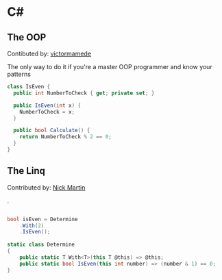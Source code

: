 # C#

## The OOP
Contibuted by: [victormamede](https://github.com/victormamede)

The only way to do it if you're a master OOP programmer and know your patterns

```c#
class IsEven {
  public int NumberToCheck { get; private set; }

  public IsEven(int x) {
    NumberToCheck = x;
  }

  public bool Calculate() {
    return NumberToCheck % 2 == 0;
  }
}
```

## The Linq
Contributed by: [Nick Martin](https://github.com/nickmartin1ee7)

.

```cs

bool isEven = Determine
    .With(2)
    .IsEven();
    
static class Determine
{
    public static T With<T>(this T @this) => @this;
    public static bool IsEven(this int number) => (number & 1) == 0;
}
```
